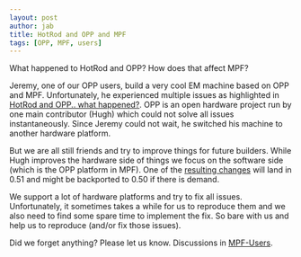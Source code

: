 ```yaml
---
layout: post
author: jab
title: HotRod and OPP and MPF
tags: [OPP, MPF, users]
---
```

What happened to HotRod and OPP? How does that affect MPF?

Jeremy, one of our OPP users, build a very cool EM machine based on OPP and MPF.
Unfortunately, he experienced multiple issues as highlighted in
[HotRod and OPP.. what happened?](https://openpinballproject.wordpress.com/2018/06/27/6-26-2018-hot-rod-and-opp-what-happened/).
OPP is an open hardware project run by one main contributor (Hugh) which
could not solve all issues instantaneously.
Since Jeremy could not wait, he switched his machine to another hardware platform.

But we are all still friends and try to improve things for future builders.
While Hugh improves the hardware side of things we focus on the software side
(which is the OPP platform in MPF).
One of the [resulting changes](https://github.com/missionpinball/mpf/pull/1220)
will land in 0.51 and might be backported to 0.50 if there is demand.

We support a lot of hardware platforms and try to fix all issues.
Unfortunately, it sometimes takes a while for us to reproduce them and we also
need to find some spare time to implement the fix.
So bare with us and help us to reproduce (and/or fix those issues).


Did we forget anything? Please let us know.
Discussions in [MPF-Users](https://groups.google.com/forum/#!forum/mpf-users).
